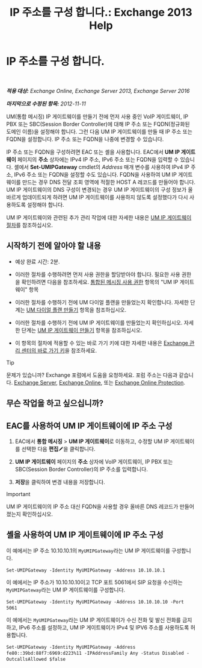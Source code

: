 ﻿---
title: 'IP 주소를 구성 합니다.: Exchange 2013 Help'
TOCTitle: IP 주소를 구성 합니다.
ms:assetid: 100541c1-2297-4c46-9602-b304736541a8
ms:mtpsurl: https://technet.microsoft.com/ko-kr/library/Bb266940(v=EXCHG.150)
ms:contentKeyID: 50482526
ms.date: 05/22/2018
mtps_version: v=EXCHG.150
ms.translationtype: MT
---

# IP 주소를 구성 합니다.

 

_**적용 대상:** Exchange Online, Exchange Server 2013, Exchange Server 2016_

_**마지막으로 수정된 항목:** 2012-11-11_

UM(통합 메시징) IP 게이트웨이를 만들기 전에 먼저 사용 중인 VoIP 게이트웨이, IP PBX 또는 SBC(Session Border Controller)에 대해 IP 주소 또는 FQDN(정규화된 도메인 이름)을 설정해야 합니다. 그런 다음 UM IP 게이트웨이를 만들 때 IP 주소 또는 FQDN을 설정합니다. IP 주소 또는 FQDN을 나중에 변경할 수 있습니다.

IP 주소 또는 FQDN을 구성하려면 EAC 또는 셸을 사용합니다. EAC에서 **UM IP 게이트웨이** 페이지의 **주소** 상자에는 IPv4 IP 주소, IPv6 주소 또는 FQDN을 입력할 수 있습니다. 셸에서 **Set-UMIPGateway** cmdlet의 *Address* 매개 변수를 사용하여 IPv4 IP 주소, IPv6 주소 또는 FQDN을 설정할 수도 있습니다. FQDN을 사용하여 UM IP 게이트웨이를 만드는 경우 DNS 전달 조회 영역에 적절한 HOST A 레코드를 만들어야 합니다. UM IP 게이트웨이의 DNS 구성이 변경되는 경우 UM IP 게이트웨이의 구성 정보가 올바르게 업데이트되게 하려면 UM IP 게이트웨이를 사용하지 않도록 설정했다가 다시 사용하도록 설정해야 합니다.

UM IP 게이트웨이와 관련된 추가 관리 작업에 대한 자세한 내용은 [UM IP 게이트웨이 절차](um-ip-gateway-procedures-exchange-2013-help.md)를 참조하십시오.

## 시작하기 전에 알아야 할 내용

  - 예상 완료 시간: 2분.

  - 이러한 절차를 수행하려면 먼저 사용 권한을 할당받아야 합니다. 필요한 사용 권한을 확인하려면 다음을 참조하세요. [통합된 메시징 사용 권한](unified-messaging-permissions-exchange-2013-help.md) 항목의 "UM IP 게이트웨이" 항목

  - 이러한 절차를 수행하기 전에 UM 다이얼 플랜을 만들었는지 확인합니다. 자세한 단계는 [UM 다이얼 플랜 만들기](https://docs.microsoft.com/ko-kr/exchange/voice-mail-unified-messaging/connect-voice-mail-system/create-um-dial-plan) 항목을 참조하십시오.

  - 이러한 절차를 수행하기 전에 UM IP 게이트웨이를 만들었는지 확인하십시오. 자세한 단계는 [UM IP 게이트웨이 만들기](https://docs.microsoft.com/ko-kr/exchange/voice-mail-unified-messaging/connect-voice-mail-system/create-um-ip-gateway) 항목을 참조하십시오.

  - 이 항목의 절차에 적용할 수 있는 바로 가기 키에 대한 자세한 내용은 [Exchange 관리 센터의 바로 가기 키](keyboard-shortcuts-in-the-exchange-admin-center-exchange-online-protection-help.md)을 참조하세요.


> [!TIP]
> 문제가 있습니까? Exchange 포럼에서 도움을 요청하세요. 포럼 주소는 다음과 같습니다. <A href="https://go.microsoft.com/fwlink/p/?linkid=60612">Exchange Server</A>, <A href="https://go.microsoft.com/fwlink/p/?linkid=267542">Exchange Online</A>, 또는 <A href="https://go.microsoft.com/fwlink/p/?linkid=285351">Exchange Online Protection</A>.



## 무슨 작업을 하고 싶으십니까?

## EAC를 사용하여 UM IP 게이트웨이에 IP 주소 구성

1.  EAC에서 **통합 메시징** \> **UM IP 게이트웨이**로 이동하고, 수정할 UM IP 게이트웨이를 선택한 다음 **편집**![편집 아이콘](images/JJ218640.6f53ccb2-1f13-4c02-bea0-30690e6ea71d(EXCHG.150).gif "편집 아이콘")을 클릭합니다.

2.  **UM IP 게이트웨이** 페이지의 **주소** 상자에 VoIP 게이트웨이, IP PBX 또는 SBC(Session Border Controller)의 IP 주소를 입력합니다.

3.  **저장**을 클릭하여 변경 내용을 저장합니다.


> [!IMPORTANT]
> UM IP 게이트웨이의 IP 주소 대신 FQDN을 사용할 경우 올바른 DNS 레코드가 만들어졌는지 확인하십시오.



## 셸을 사용하여 UM IP 게이트웨이에 IP 주소 구성

이 예에서는 IP 주소 10.10.10.1의 `MyUMIPGateway`라는 UM IP 게이트웨이를 구성합니다.

    Set-UMIPGateway -Identity MyUMIPGateway -Address 10.10.10.1

이 예에서는 IP 주소가 10.10.10.10이고 TCP 포트 5061에서 SIP 요청을 수신하는 `MyUMIPGateway`라는 UM IP 게이트웨이를 구성합니다.

    Set-UMIPGateway -Identity MyUMIPGateway -Address 10.10.10.10 -Port 5061

이 예에서는 `MyUMIPGateway`라는 UM IP 게이트웨이가 수신 전화 및 발신 전화를 금지하고, IPv6 주소를 설정하고, UM IP 게이트웨이가 IPv4 및 IPV6 주소를 사용하도록 허용합니다.

    Set-UMIPGateway -Identity MyUMIPGateway -Address fe80::39bd:88f7:6969:d223%11 -IPAddressFamily Any -Status Disabled -OutcallsAllowed $false

